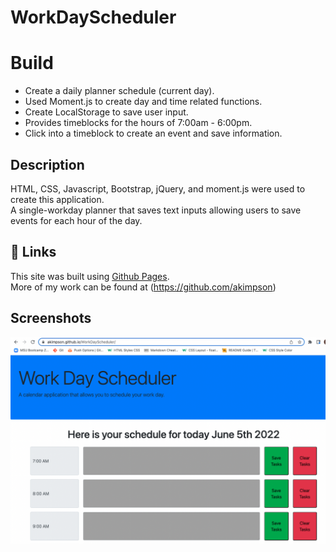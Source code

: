 # WorkDayScheduler

# Build

- Create a daily planner schedule (current day).
- Used Moment.js to create day and time related functions.
- Create LocalStorage to save user input.
- Provides timeblocks for the hours of 7:00am - 6:00pm.
- Click into a timeblock to create an event and save information.

## Description

HTML, CSS, Javascript, Bootstrap, jQuery, and moment.js were used to create this application. <br>
A single-workday planner that saves text inputs allowing users to save events for each hour of the day.

## 🔗 Links

This site was built using [Github Pages](https://github.com/akimpson/WorkDayScheduler). <br>
More of my work can be found at (https://github.com/akimpson)

## Screenshots

![WorkDayScheduler](./assets/images/WorkdayScheduler%20Screenshot.png)
